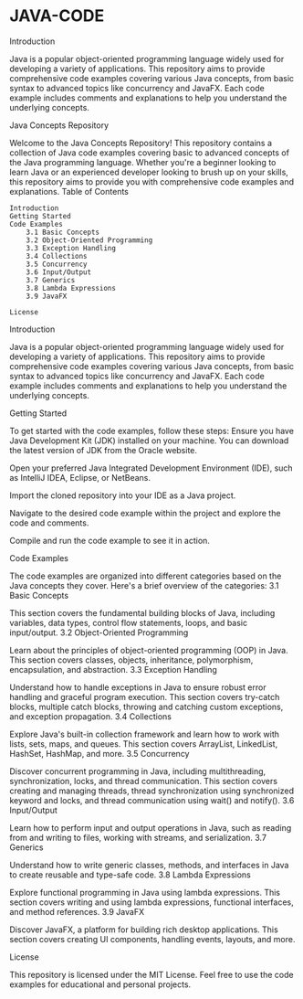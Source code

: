 # JAVA-CODE
Introduction

Java is a popular object-oriented programming language widely used for developing a variety of applications. This repository aims to provide comprehensive code examples covering various Java concepts, from basic syntax to advanced topics like concurrency and JavaFX. Each code example includes comments and explanations to help you understand the underlying concepts.

Java Concepts Repository

Welcome to the Java Concepts Repository! This repository contains a collection of Java code examples covering basic to advanced concepts of the Java programming language. Whether you're a beginner looking to learn Java or an experienced developer looking to brush up on your skills, this repository aims to provide you with comprehensive code examples and explanations.
Table of Contents

    Introduction
    Getting Started
    Code Examples
        3.1 Basic Concepts
        3.2 Object-Oriented Programming
        3.3 Exception Handling
        3.4 Collections
        3.5 Concurrency
        3.6 Input/Output
        3.7 Generics
        3.8 Lambda Expressions
        3.9 JavaFX

    License

Introduction

Java is a popular object-oriented programming language widely used for developing a variety of applications. This repository aims to provide comprehensive code examples covering various Java concepts, from basic syntax to advanced topics like concurrency and JavaFX. Each code example includes comments and explanations to help you understand the underlying concepts.

Getting Started

To get started with the code examples, follow these steps:
Ensure you have Java Development Kit (JDK) installed on your machine. You can download the latest version of JDK from the Oracle website.

Open your preferred Java Integrated Development Environment (IDE), such as IntelliJ IDEA, Eclipse, or NetBeans.

Import the cloned repository into your IDE as a Java project.

Navigate to the desired code example within the project and explore the code and comments.

Compile and run the code example to see it in action.

Code Examples

The code examples are organized into different categories based on the Java concepts they cover. Here's a brief overview of the categories:
3.1 Basic Concepts

This section covers the fundamental building blocks of Java, including variables, data types, control flow statements, loops, and basic input/output.
3.2 Object-Oriented Programming

Learn about the principles of object-oriented programming (OOP) in Java. This section covers classes, objects, inheritance, polymorphism, encapsulation, and abstraction.
3.3 Exception Handling

Understand how to handle exceptions in Java to ensure robust error handling and graceful program execution. This section covers try-catch blocks, multiple catch blocks, throwing and catching custom exceptions, and exception propagation.
3.4 Collections

Explore Java's built-in collection framework and learn how to work with lists, sets, maps, and queues. This section covers ArrayList, LinkedList, HashSet, HashMap, and more.
3.5 Concurrency

Discover concurrent programming in Java, including multithreading, synchronization, locks, and thread communication. This section covers creating and managing threads, thread synchronization using synchronized keyword and locks, and thread communication using wait() and notify().
3.6 Input/Output

Learn how to perform input and output operations in Java, such as reading from and writing to files, working with streams, and serialization.
3.7 Generics

Understand how to write generic classes, methods, and interfaces in Java to create reusable and type-safe code.
3.8 Lambda Expressions

Explore functional programming in Java using lambda expressions. This section covers writing and using lambda expressions, functional interfaces, and method references.
3.9 JavaFX

Discover JavaFX, a platform for building rich desktop applications. This section covers creating UI components, handling events, layouts, and more.


License

This repository is licensed under the MIT License. Feel free to use the code examples for educational and personal projects.
